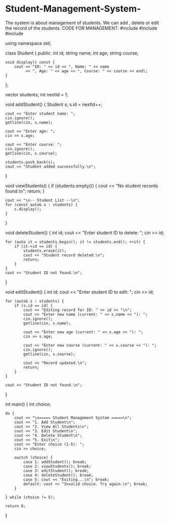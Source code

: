 # Student-Management-System-
The system is about management of students.        We can add , delete or edit the record of the students. 
CODE FOR MANAGEMENT:
#include <iostream>
#include <vector>
#include <string>

using namespace std;

class Student {
public:
    int id;
    string name;
    int age;
    string course;

    void display() const {
        cout << "ID: " << id << ", Name: " << name
             << ", Age: " << age << ", Course: " << course << endl;
    }
};

vector<Student> students;
int nextId = 1;

void addStudent() {
    Student s;
    s.id = nextId++;

    cout << "Enter student name: ";
    cin.ignore();
    getline(cin, s.name);

    cout << "Enter age: ";
    cin >> s.age;

    cout << "Enter course: ";
    cin.ignore();
    getline(cin, s.course);

    students.push_back(s);
    cout << "Student added successfully.\n";
}

void viewStudents() {
    if (students.empty()) {
        cout << "No student records found.\n";
        return;
    }

    cout << "\n-- Student List --\n";
    for (const auto& s : students) {
        s.display();
    }
}

void deleteStudent() {
    int id;
    cout << "Enter student ID to delete: ";
    cin >> id;

    for (auto it = students.begin(); it != students.end(); ++it) {
        if (it->id == id) {
            students.erase(it);
            cout << "Student record deleted.\n";
            return;
        }
    }
    cout << "Student ID not found.\n";
}

void editStudent() {
    int id;
    cout << "Enter student ID to edit: ";
    cin >> id;

    for (auto& s : students) {
        if (s.id == id) {
            cout << "Editing record for ID: " << id << "\n";
            cout << "Enter new name (current: " << s.name << "): ";
            cin.ignore();
            getline(cin, s.name);

            cout << "Enter new age (current: " << s.age << "): ";
            cin >> s.age;

            cout << "Enter new course (current: " << s.course << "): ";
            cin.ignore();
            getline(cin, s.course);

            cout << "Record updated.\n";
            return;
        }
    }

    cout << "Student ID not found.\n";
}

int main() {
    int choice;

    do {
        cout << "\n===== Student Management System =====\n";
        cout << "1. Add Student\n";
        cout << "2. View All Students\n";
        cout << "3. Edit Student\n";
        cout << "4. Delete Student\n";
        cout << "5. Exit\n";
        cout << "Enter choice (1-5): ";
        cin >> choice;

        switch (choice) {
            case 1: addStudent(); break;
            case 2: viewStudents(); break;
            case 3: editStudent(); break;
            case 4: deleteStudent(); break;
            case 5: cout << "Exiting...\n"; break;
            default: cout << "Invalid choice. Try again.\n"; break;
        }

    } while (choice != 5);

    return 0;
}
